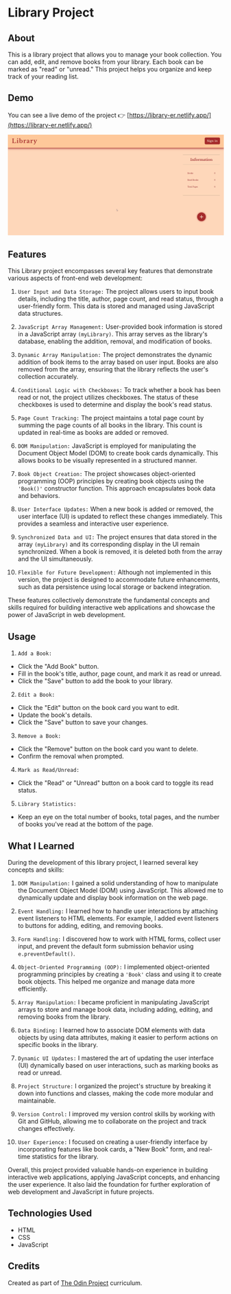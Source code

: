 # Library Project

## About

This is a library project that allows you to manage your book collection. You can add, edit, and remove books from your library. Each book can be marked as "read" or "unread." This project helps you organize and keep track of your reading list.

## Demo

You can see a live demo of the project 👉 [https://library-er.netlify.app/](https://library-er.netlify.app/)

![Demo GIF](https://github.com/ersinisgor/theOdinProject/blob/main/07-Library/img/gif/Library.gif)

## Features

This Library project encompasses several key features that demonstrate various aspects of front-end web development:

1. `User Input and Data Storage:` The project allows users to input book details, including the title, author, page count, and read status, through a user-friendly form. This data is stored and managed using JavaScript data structures.

2. `JavaScript Array Management:` User-provided book information is stored in a JavaScript array `(myLibrary)`. This array serves as the library's database, enabling the addition, removal, and modification of books.

3. `Dynamic Array Manipulation:` The project demonstrates the dynamic addition of book items to the array based on user input. Books are also removed from the array, ensuring that the library reflects the user's collection accurately.

4. `Conditional Logic with Checkboxes:` To track whether a book has been read or not, the project utilizes checkboxes. The status of these checkboxes is used to determine and display the book's read status.

5. `Page Count Tracking:` The project maintains a total page count by summing the page counts of all books in the library. This count is updated in real-time as books are added or removed.

6. `DOM Manipulation:` JavaScript is employed for manipulating the Document Object Model (DOM) to create book cards dynamically. This allows books to be visually represented in a structured manner.

7. `Book Object Creation:` The project showcases object-oriented programming (OOP) principles by creating book objects using the `'Book()'` constructor function. This approach encapsulates book data and behaviors.

8. `User Interface Updates:` When a new book is added or removed, the user interface (UI) is updated to reflect these changes immediately. This provides a seamless and interactive user experience.

9. `Synchronized Data and UI:` The project ensures that data stored in the array `(myLibrary)` and its corresponding display in the UI remain synchronized. When a book is removed, it is deleted both from the array and the UI simultaneously.

10. `Flexible for Future Development:` Although not implemented in this version, the project is designed to accommodate future enhancements, such as data persistence using local storage or backend integration.

These features collectively demonstrate the fundamental concepts and skills required for building interactive web applications and showcase the power of JavaScript in web development.

## Usage

1. `Add a Book:`

- Click the "Add Book" button.
- Fill in the book's title, author, page count, and mark it as read or unread.
- Click the "Save" button to add the book to your library.

2. `Edit a Book:`

- Click the "Edit" button on the book card you want to edit.
- Update the book's details.
- Click the "Save" button to save your changes.

3. `Remove a Book:`

- Click the "Remove" button on the book card you want to delete.
- Confirm the removal when prompted.

4. `Mark as Read/Unread:`

- Click the "Read" or "Unread" button on a book card to toggle its read status.

5. `Library Statistics:`

- Keep an eye on the total number of books, total pages, and the number of books you've read at the bottom of the page.

## What I Learned

During the development of this library project, I learned several key concepts and skills:

1. `DOM Manipulation:` I gained a solid understanding of how to manipulate the Document Object Model (DOM) using JavaScript. This allowed me to dynamically update and display book information on the web page.

2. `Event Handling:` I learned how to handle user interactions by attaching event listeners to HTML elements. For example, I added event listeners to buttons for adding, editing, and removing books.

3. `Form Handling:` I discovered how to work with HTML forms, collect user input, and prevent the default form submission behavior using `e.preventDefault()`.

4. `Object-Oriented Programming (OOP):` I implemented object-oriented programming principles by creating a `'Book'` class and using it to create book objects. This helped me organize and manage data more efficiently.

5. `Array Manipulation:` I became proficient in manipulating JavaScript arrays to store and manage book data, including adding, editing, and removing books from the library.

6. `Data Binding:` I learned how to associate DOM elements with data objects by using data attributes, making it easier to perform actions on specific books in the library.

7. `Dynamic UI Updates:` I mastered the art of updating the user interface (UI) dynamically based on user interactions, such as marking books as read or unread.

8. `Project Structure:` I organized the project's structure by breaking it down into functions and classes, making the code more modular and maintainable.

9. `Version Control:` I improved my version control skills by working with Git and GitHub, allowing me to collaborate on the project and track changes effectively.

10. `User Experience:` I focused on creating a user-friendly interface by incorporating features like book cards, a "New Book" form, and real-time statistics for the library.

Overall, this project provided valuable hands-on experience in building interactive web applications, applying JavaScript concepts, and enhancing the user experience. It also laid the foundation for further exploration of web development and JavaScript in future projects.

## Technologies Used

- HTML
- CSS
- JavaScript

## Credits

Created as part of [The Odin Project](https://www.theodinproject.com/lessons/node-path-javascript-library) curriculum.
